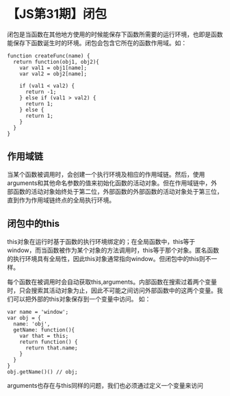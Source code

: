 # 【JS第31期】闭包

闭包是当函数在其他地方使用的时候能保存下函数所需要的运行环境，也即是函数能保存下函数诞生时的环境。闭包会包含它所在的函数作用域。如：

```
function createFunc(name) {
  return function(obj1, obj2){
    var val1 = obj1[name];
    var val2 = obj2[name];

    if (val1 < val2) {
      return -1;
    } else if (val1 > val2) {
      return 1;
    } else {
      return 1;
    }
  }
}
```
## 作用域链

当某个函数被调用时，会创建一个执行环境及相应的作用域链。然后，使用arguments和其他命名参数的值来初始化函数的活动对象。但在作用域链中，外部函数的活动对象始终处于第二位，外部函数的外部函数的活动对象处于第三位，直到作为作用域链终点的全局执行环境。

## 闭包中的this

this对象在运行时基于函数的执行环境绑定的；在全局函数中，this等于window，而当函数被作为某个对象的方法调用时，this等于那个对象。匿名函数的执行环境具有全局性，因此this对象通常指向window。但闭包中的this则不一样。

每个函数在被调用时会自动获取this,arguments。内部函数在搜索过着两个变量时，只会搜索其活动对象为止，因此不可能之间访问外部函数中的这两个变量。我们可以把外部的this对象保存到一个变量中访问。 如：

 ```
 var name = 'window';
 var obj = {
   name: 'obj',
   getName: function(){
     var that = this;
     return function() {
       return that.name;
     }
   }
 }
 obj.getName()() // obj;
 ```
arguments也存在与this同样的问题，我们也必须通过定义一个变量来访问